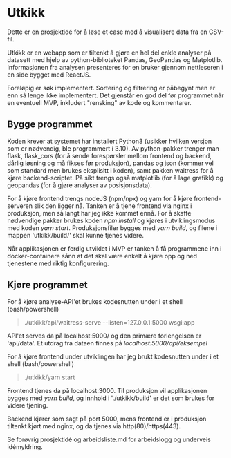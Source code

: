 # Utkikk

Dette er en prosjektidé for å løse et case med å visualisere data fra en CSV-fil.

Utkikk er en webapp som er tiltenkt å gjøre en hel del enkle analyser på datasett med hjelp av python-biblioteket Pandas, GeoPandas og Matplotlib. Informasjonen fra analysen presenteres for en bruker gjennom nettleseren i en side bygget med ReactJS.

Foreløpig er søk implementert. Sortering og filtrering er påbegynt men er enn så lenge ikke implementert.
Det gjenstår en god del før programmet når en eventuell MVP, inkludert "rensking" av kode og kommentarer.

## Bygge programmet
Koden krever at systemet har installert Python3 (usikker hvilken versjon som er nødvendig, ble programmert i 3.10).
Av python-pakker trenger man flask, flask_cors (for å sende forespørsler mellom frontend og backend, dårlig løsning og må fikses før produksjon), pandas og json (kommer vel som standard men brukes eksplisitt i koden), samt pakken waitress for å kjøre backend-scriptet. På sikt trengs også matplotlib (for å lage grafikk) og geopandas (for å gjøre analyser av posisjonsdata).

For å kjøre frontend trengs nodeJS (npm/npx) og yarn for å kjøre frontend-serveren slik den ligger nå. Tanken er å tjene frontend via nginx i produksjon, men så langt har jeg ikke kommet ennå. For å skaffe nødvendige pakker brukes koden *npm install* og kjøres i utviklingsmodus med koden *yarn start*. Produksjonsfiler bygges med *yarn build*, og filene i mappen 'utkikk/build/' skal kunne tjenes videre.

Når applikasjonen er ferdig utviklet i MVP er tanken å få programmene inn i docker-containere sånn at det skal være enkelt å kjøre opp og ned tjenestene med riktig konfigurering.

## Kjøre programmet
For å kjøre analyse-API'et brukes kodesnutten under i et shell (bash/powershell)
> ./utkikk/api/waitress-serve --listen=127.0.0.1:5000 wsgi:app

API'et serves da på localhost:5000/ og den primære forlengelsen er 'api/data'. Et utdrag fra dataen finnes på *localhost:5000/api/eksempel* 

For å kjøre frontend under utviklingen har jeg brukt kodesnutten under i et shell (bash/powershell)
> ./utkikk/yarn start
 
Frontend tjenes da på localhost:3000. Til produksjon vil applikasjonen bygges med *yarn build*, og innhold i './utkikk/build' er det som brukes for videre tjening. 

Backend kjører som sagt på port 5000, mens frontend er i produksjon tiltenkt kjørt med nginx, og da tjenes via http(80)/https(443).

Se forøvrig prosjektidé og arbeidsliste.md for arbeidslogg og underveis idémyldring.
